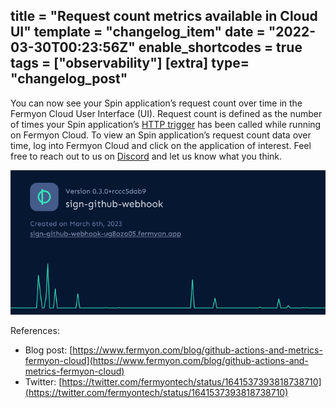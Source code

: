 title = "Request count metrics available in Cloud UI"
template = "changelog_item"
date = "2022-03-30T00:23:56Z"
enable_shortcodes = true
tags = ["observability"]
[extra]
type= "changelog_post"
---

You can now see your Spin application’s request count over time in the Fermyon Cloud User Interface (UI). Request count is defined as the number of times your Spin application’s [HTTP trigger](https://developer.fermyon.com/spin/http-trigger) has been called while running on Fermyon Cloud. To view an Spin application’s request count data over time, log into Fermyon Cloud and click on the application of interest. Feel free to reach out to us on [Discord](https://discord.gg/AAFNfS7NGf) and let us know what you think.  

<img src="/static/image/changelog/metrics-request-count.gif" alt="Demo of request count metrics in Fermyon Cloud.">

<!-- break -->

References:

- Blog post: [https://www.fermyon.com/blog/github-actions-and-metrics-fermyon-cloud](https://www.fermyon.com/blog/github-actions-and-metrics-fermyon-cloud)
- Twitter: [https://twitter.com/fermyontech/status/1641537393818738710](https://twitter.com/fermyontech/status/1641537393818738710)